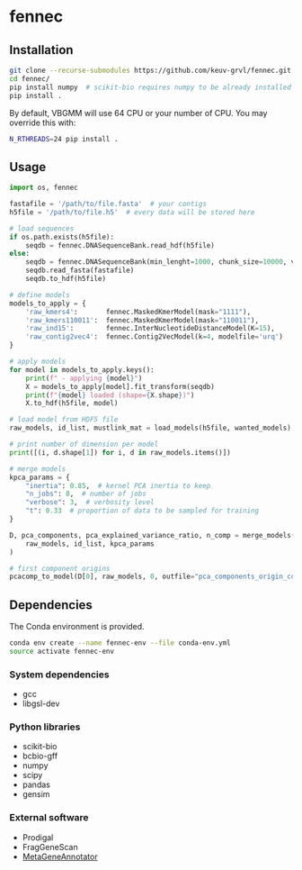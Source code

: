# fennec

## Installation

```bash
git clone --recurse-submodules https://github.com/keuv-grvl/fennec.git
cd fennec/
pip install numpy  # scikit-bio requires numpy to be already installed
pip install .
```

By default, VBGMM will use 64 CPU or your number of CPU. You may override this with:

```bash
N_RTHREADS=24 pip install .
```

## Usage

```python
import os, fennec

fastafile = '/path/to/file.fasta'  # your contigs
h5file = '/path/to/file.h5'  # every data will be stored here

# load sequences
if os.path.exists(h5file):
    seqdb = fennec.DNASequenceBank.read_hdf(h5file)
else:
    seqdb = fennec.DNASequenceBank(min_lenght=1000, chunk_size=10000, verbose=2)
    seqdb.read_fasta(fastafile)
    seqdb.to_hdf(h5file)

# define models
models_to_apply = {
    'raw_kmers4':       fennec.MaskedKmerModel(mask="1111"),
    'raw_kmers110011':  fennec.MaskedKmerModel(mask="110011"),
    'raw_ind15':        fennec.InterNucleotideDistanceModel(K=15),
    'raw_contig2vec4':  fennec.Contig2VecModel(k=4, modelfile='urq')
}

# apply models
for model in models_to_apply.keys():
    print(f" - applying {model}")
    X = models_to_apply[model].fit_transform(seqdb)
    print(f"{model} loaded (shape={X.shape})")
    X.to_hdf(h5file, model)

# load model from HDF5 file
raw_models, id_list, mustlink_mat = load_models(h5file, wanted_models)

# print number of dimension per model
print([(i, d.shape[1]) for i, d in raw_models.items()])

# merge models
kpca_params = {
    "inertia": 0.85,  # kernel PCA inertia to keep
    "n_jobs": 8,  # number of jobs
    "verbose": 3,  # verbosity level
    "t": 0.33  # proportion of data to be sampled for training
}

D, pca_components, pca_explained_variance_ratio, n_comp = merge_models(
    raw_models, id_list, kpca_params
)

# first component origins
pcacomp_to_model(D[0], raw_models, 0, outfile="pca_components_origin_comp0.csv")
```

## Dependencies

The Conda environment is provided.

```bash
conda env create --name fennec-env --file conda-env.yml
source activate fennec-env
```

### System dependencies

- gcc
- libgsl-dev

### Python libraries

- scikit-bio
- bcbio-gff
- numpy
- scipy
- pandas
- gensim

### External software

- Prodigal
- FragGeneScan
- [MetaGeneAnnotator](http://metagene.cb.k.u-tokyo.ac.jp/metagene/mga_x86_64.tar.gz)
